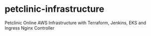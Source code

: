 # petclinic-infrastructure
Petclinic Online AWS Infrastructure with Terraform, Jenkins, EKS and Ingress Nginx Controller
